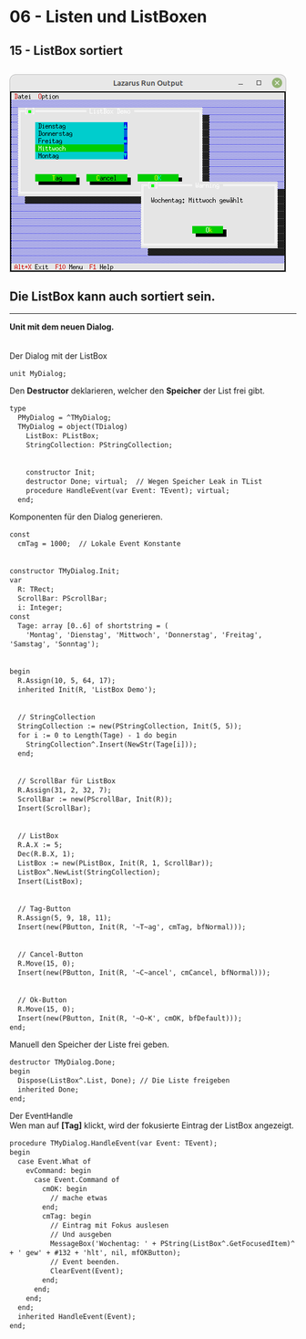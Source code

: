 # 06 - Listen und ListBoxen
## 15 - ListBox sortiert
<img src="image.png" alt="Selfhtml"><br><br>
Die ListBox kann auch sortiert sein.<br>
---
---
<b>Unit mit dem neuen Dialog.</b><br>
<br><br>
Der Dialog mit der ListBox<br>
<pre><code>unit MyDialog;
</code></pre>
Den <b>Destructor</b> deklarieren, welcher den <b>Speicher</b> der List frei gibt.<br>
<pre><code>type
  PMyDialog = ^TMyDialog;
  TMyDialog = object(TDialog)
    ListBox: PListBox;
    StringCollection: PStringCollection;
<br>
    constructor Init;
    destructor Done; virtual;  // Wegen Speicher Leak in TList
    procedure HandleEvent(var Event: TEvent); virtual;
  end;
</code></pre>
Komponenten für den Dialog generieren.<br>
<pre><code>const
  cmTag = 1000;  // Lokale Event Konstante</font>
<br>
constructor TMyDialog.Init;
var
  R: TRect;
  ScrollBar: PScrollBar;
  i: Integer;
const
  Tage: array [0..6] of shortstring = (
    'Montag', 'Dienstag', 'Mittwoch', 'Donnerstag', 'Freitag', 'Samstag', 'Sonntag');</font>
<br>
begin
  R.Assign(10, 5, 64, 17);</font>
  inherited Init(R, 'ListBox Demo');</font>
<br>
  // StringCollection
  StringCollection := new(PStringCollection, Init(5, 5));</font>
  for i := 0 to Length(Tage) - 1 do begin
    StringCollection^.Insert(NewStr(Tage[i]));
  end;
<br>
  // ScrollBar für ListBox
  R.Assign(31, 2, 32, 7);</font>
  ScrollBar := new(PScrollBar, Init(R));
  Insert(ScrollBar);
<br>
  // ListBox
  R.A.X := 5;</font>
  Dec(R.B.X, 1);</font>
  ListBox := new(PListBox, Init(R, 1, ScrollBar));</font>
  ListBox^.NewList(StringCollection);
  Insert(ListBox);
<br>
  // Tag-Button
  R.Assign(5, 9, 18, 11);</font>
  Insert(new(PButton, Init(R, '~T~ag', cmTag, bfNormal)));</font>
<br>
  // Cancel-Button
  R.Move(15, 0);</font>
  Insert(new(PButton, Init(R, '~C~ancel', cmCancel, bfNormal)));</font>
<br>
  // Ok-Button
  R.Move(15, 0);</font>
  Insert(new(PButton, Init(R, '~O~K', cmOK, bfDefault)));</font>
end;
</code></pre>
Manuell den Speicher der Liste frei geben.<br>
<pre><code>destructor TMyDialog.Done;
begin
  Dispose(ListBox^.List, Done); // Die Liste freigeben
  inherited Done;
end;
</code></pre>
Der EventHandle<br>
Wen man auf <b>[Tag]</b> klickt, wird der fokusierte Eintrag der ListBox angezeigt.<br>
<pre><code>procedure TMyDialog.HandleEvent(var Event: TEvent);
begin
  case Event.What of
    evCommand: begin
      case Event.Command of
        cmOK: begin
          // mache etwas
        end;
        cmTag: begin
          // Eintrag mit Fokus auslesen
          // Und ausgeben
          MessageBox('Wochentag: ' + PString(ListBox^.GetFocusedItem)^ + ' gew' + #132 + 'hlt', nil, mfOKButton);
          // Event beenden.
          ClearEvent(Event);
        end;
      end;
    end;
  end;
  inherited HandleEvent(Event);
end;
</code></pre>
<br>
